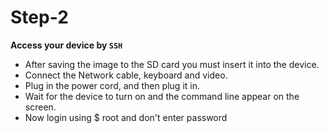 # Step-2

**Access your device by `SSH`**

- After saving the image to the SD card you must insert it into the device.  
- Connect the Network cable, keyboard and video.
- Plug in the power cord, and then plug it in.  
- Wait for the device to turn on and the command line appear on the screen.  
- Now login using $ root and don't enter password
